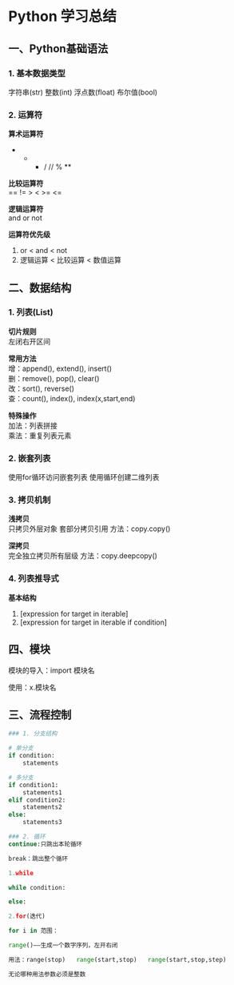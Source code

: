 # Python 学习总结

## 一、Python基础语法

### 1. 基本数据类型
字符串(str)
整数(int) 
浮点数(float)
布尔值(bool)

### 2. 运算符
**算术运算符**  
+ - * / // % **

**比较运算符**  
== != > < >= <=

**逻辑运算符**  
and or not

**运算符优先级**  
1. or < and < not  
2. 逻辑运算 < 比较运算 < 数值运算

## 二、数据结构

### 1. 列表(List)
**切片规则**  
左闭右开区间

**常用方法**  
增：append(), extend(), insert()  
删：remove(), pop(), clear()  
改：sort(), reverse()  
查：count(), index(), index(x,start,end)  

**特殊操作**  
加法：列表拼接  
乘法：重复列表元素  

### 2. 嵌套列表
使用for循环访问嵌套列表
使用循环创建二维列表

### 3. 拷贝机制
**浅拷贝**  
只拷贝外层对象
套部分拷贝引用
方法：copy.copy()

**深拷贝**  
完全独立拷贝所有层级
方法：copy.deepcopy()

### 4. 列表推导式
**基本结构**  
1. [expression for target in iterable]  
2. [expression for target in iterable if condition]

## 四、模块
模块的导入：import 模块名

使用：x.模块名

## 三、流程控制

```python
### 1. 分支结构

# 单分支
if condition:
    statements

# 多分支 
if condition1:
    statements1
elif condition2:
    statements2
else:
    statements3

### 2. 循环
continue:只跳出本轮循环

break：跳出整个循环

1.while

while condition:

else:

2.for(迭代)

for i in 范围：

range()——生成一个数字序列，左开右闭

用法：range(stop)   range(start,stop)   range(start,stop,step) 

无论哪种用法参数必须是整数






